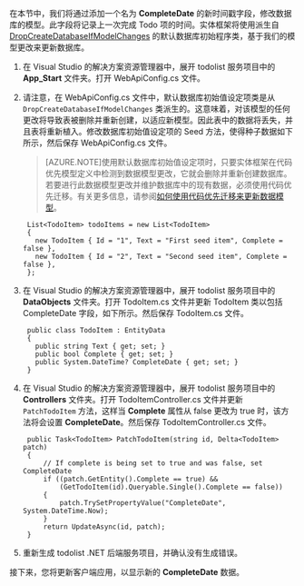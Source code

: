 ﻿在本节中，我们将通过添加一个名为 **CompleteDate** 的新时间戳字段，修改数据库的模型。此字段将记录上一次完成 Todo 项的时间。实体框架将使用派生自 [DropCreateDatabaseIfModelChanges](http://go.microsoft.com/fwlink/?LinkId=394621) 的默认数据库初始程序类，基于我们的模型更改来更新数据库。 

1. 在 Visual Studio 的解决方案资源管理器中，展开 todolist 服务项目中的 **App\_Start** 文件夹。打开 WebApiConfig.cs 文件。

2. 请注意，在 WebApiConfig.cs 文件中，默认数据库初始值设定项类是从  `DropCreateDatabaseIfModelChanges` 类派生的。这意味着，对该模型的任何更改将导致表被删除并重新创建，以适应新模型。因此表中的数据将丢失，并且表将重新植入。修改数据库初始值设定项的 Seed 方法，使得种子数据如下所示，然后保存 WebApiConfig.cs 文件。

    >[AZURE.NOTE]使用默认数据库初始值设定项时，只要实体框架在代码优先模型定义中检测到数据模型更改，它就会删除并重新创建数据库。若要进行此数据模型更改并维护数据库中的现有数据，必须使用代码优先迁移。有关更多信息，请参阅[如何使用代码优先迁移来更新数据模型](/zh-cn/documentation/articles/mobile-services-dotnet-backend-how-to-use-code-first-migrations)。

        List<TodoItem> todoItems = new List<TodoItem>
        {
          new TodoItem { Id = "1", Text = "First seed item", Complete = false },
          new TodoItem { Id = "2", Text = "Second seed item", Complete = false },
        };
     

3. 在 Visual Studio 的解决方案资源管理器中，展开 todolist 服务项目中的 **DataObjects** 文件夹。打开 TodoItem.cs 文件并更新 TodoItem 类以包括 CompleteDate 字段，如下所示。然后保存 TodoItem.cs 文件。

        public class TodoItem : EntityData
        {
          public string Text { get; set; }
          public bool Complete { get; set; }
          public System.DateTime? CompleteDate { get; set; }
        }

4. 在 Visual Studio 的解决方案资源管理器中，展开 todolist 服务项目中的 **Controllers** 文件夹。打开 TodoItemController.cs 文件并更新  `PatchTodoItem` 方法，这样当 **Complete** 属性从 false 更改为 true 时，该方法将会设置 **CompleteDate**。然后保存 TodoItemController.cs 文件。

        public Task<TodoItem> PatchTodoItem(string id, Delta<TodoItem> patch)
        {
            // If complete is being set to true and was false, set CompleteDate
            if ((patch.GetEntity().Complete == true) &&
                (GetTodoItem(id).Queryable.Single().Complete == false))
            {
                patch.TrySetPropertyValue("CompleteDate", System.DateTime.Now);
            }
            return UpdateAsync(id, patch);
        }


5. 重新生成 todolist .NET 后端服务项目，并确认没有生成错误。 

接下来，您将更新客户端应用，以显示新的 **CompleteDate** 数据。
<!---HONumber=74-->